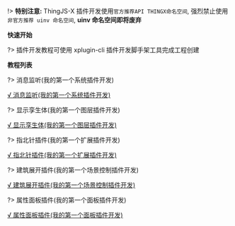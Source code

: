 
!> **特别注意:** ThingJS-X 插件开发使用`官方推荐API THINGX命名空间`, 强烈禁止使用`非官方推荐 uinv 命名空间`, **uinv 命名空间即将废弃**


**快速开始**

?> 插件开发教程可使用 xplugin-cli 插件开发脚手架工具完成工程创建





**教程列表**

?> 消息监听(我的第一个系统插件开发)

[√ 消息监听(我的第一个系统插件开发)](tutorial-消息监听.md)

?> 显示孪生体(我的第一个图层插件开发)

[√ 显示孪生体(我的第一个图层插件开发)](tutorial-显示孪生体.md)

?> 指北针插件(我的第一个扩展插件开发)

[√ 指北针插件(我的第一个扩展插件开发)](tutorial-指北针插件.md)

?> 建筑展开插件(我的第一个场景控制插件开发)

[√ 建筑展开插件(我的第一个场景控制插件开发)](tutorial-建筑展开插件.md)

?> 属性面板插件(我的第一个面板插件开发)

[√ 属性面板插件(我的第一个面板插件开发)](tutorial-属性面板插件.md)